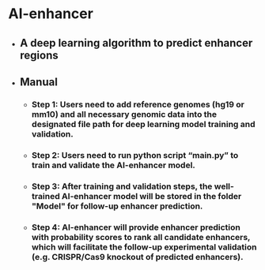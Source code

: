# AI-enhancer
* ## A deep learning algorithm to predict enhancer regions <h2> 

* ## Manual
  * ### Step 1: Users need to add reference genomes (hg19 or mm10) and all necessary genomic data into the designated file path for deep learning model training and validation. <h3> 
  * ### Step 2: Users need to run python script “main.py” to train and validate the AI-enhancer model. <h3>
  * ### Step 3: After training and validation steps, the well-trained AI-enhancer model will be stored in the folder "Model" for follow-up enhancer prediction. <h3>
  * ### Step 4: AI-enhancer will provide enhancer prediction with probability scores to rank all candidate enhancers, which will facilitate the follow-up experimental validation (e.g. CRISPR/Cas9 knockout of predicted enhancers). <h3>
